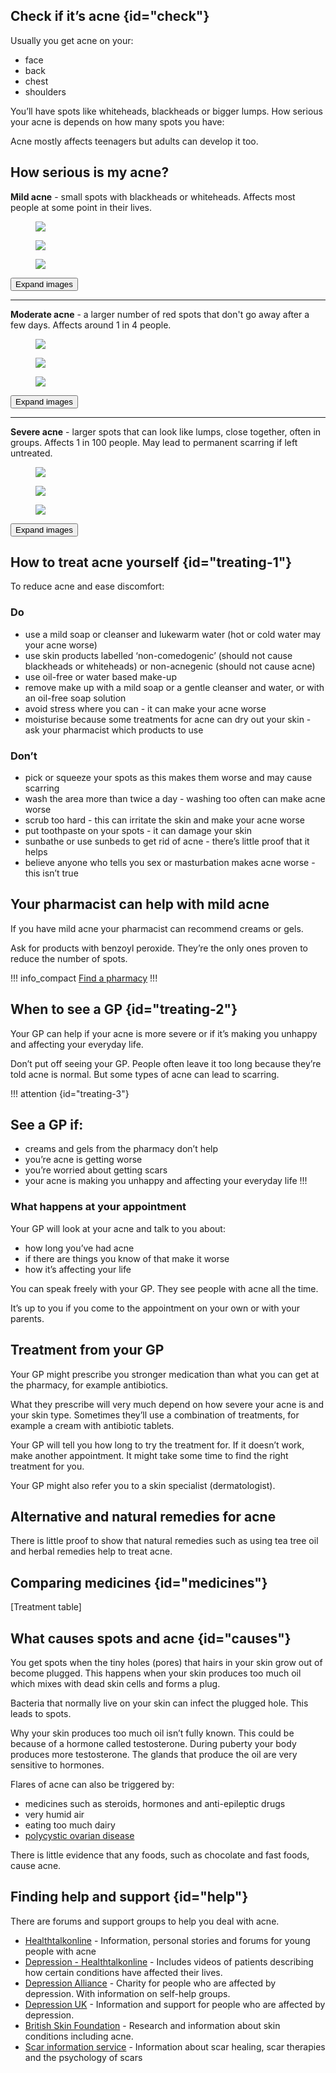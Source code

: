 ## Check if it’s acne {id="check"}

Usually you get acne on your:

- face
- back 
- chest 
- shoulders

You’ll have spots like whiteheads, blackheads or bigger lumps. How serious your acne is depends on how many spots you have: 

Acne mostly affects teenagers but adults can develop it too. 

## How serious is my acne?

**Mild acne** - small spots with blackheads or whiteheads. Affects most people at some point in their lives.

<article class="figure-list is-collapsed no-captions">
  <div class="figure-list__body figure-list--preview">
    <div class="figure-list--col two-thirds">
      <figure class="figure-list__figure">
        <img src="/images/acne/acne-mild-3_640.jpg" />
      </figure>
    </div>
    <div class="figure-list--col one-third">
      <figure class="figure-list__figure">
        <img src="/images/acne/acne-mild-2_640.jpg" />
      </figure>
      <figure class="figure-list__figure">
        <img src="/images/acne/acne-mild-1_640.jpg" />
      </figure>
    </div>
  </div>
  <button type="button" class="figure-list__btn">Expand images</button>
</article>

***

**Moderate acne** - a larger number of red spots that don't go away after a few days. Affects around 1 in 4 people. 

<article class="figure-list is-collapsed no-captions">
  <div class="figure-list__body figure-list--preview">
    <div class="figure-list--col two-thirds">
      <figure class="figure-list__figure">
        <img src="/images/acne/acne-moderate-3_640.jpg" />
      </figure>
    </div>
    <div class="figure-list--col one-third">
      <figure class="figure-list__figure">
        <img src="/images/acne/acne-moderate-2_640.jpg" />
      </figure>
      <figure class="figure-list__figure">
        <img src="/images/acne/acne-moderate-1_640.jpg" />
      </figure>
    </div>
  </div>
  <button type="button" class="figure-list__btn">Expand images</button>
</article>

***

**Severe acne** - larger spots that can look like lumps, close together, often in groups. Affects 1 in 100 people. May lead to permanent scarring if left untreated.

<article class="figure-list is-collapsed no-captions">
  <div class="figure-list__body figure-list--preview">
    <div class="figure-list--col two-thirds">
      <figure class="figure-list__figure">
        <img src="/images/acne/acne-severe-3_640.jpg" />
      </figure>
    </div>
    <div class="figure-list--col one-third">
      <figure class="figure-list__figure">
        <img src="/images/acne/acne-severe-2_640.jpg" />
      </figure>
      <figure class="figure-list__figure">
        <img src="/images/acne/acne-severe-1_640.jpg" />
      </figure>
    </div>
  </div>
  <button type="button" class="figure-list__btn">Expand images</button>
</article>

## How to treat acne yourself {id="treating-1"}

To reduce acne and ease discomfort:

<section class="panel panel--binary">
  <article class="panel__column">
    <div class="panel__content">
      <h3>Do</h3>
      <ul class="list--check">
        <li>use a mild soap or cleanser and lukewarm water (hot or cold water may your acne worse)
</li>
        <li>use skin products labelled ‘non-comedogenic’ (should not cause blackheads or whiteheads) or non-acnegenic (should not cause acne)</li>
        <li>use oil-free or water based make-up</li>
        <li>remove make up with a mild soap or a gentle cleanser and water, or with an oil-free soap solution
</li>
        <li>avoid stress where you can - it can make your acne worse </li>
        <li>moisturise because some treatments for acne can dry out your skin - ask your pharmacist which products to use</li>
      </ul>
    </div>
  </article>
  <article class="panel__column">
    <div class="panel__content">
      <h3>Don’t</h3>
      <ul class="list--cross">
        <li>pick or squeeze your spots as this makes them worse and may cause scarring</li>
        <li>wash the area more than twice a day - washing too often can make acne worse</li>
        <li>scrub too hard - this can irritate the skin and make your acne worse</li>
        <li>put toothpaste on your spots - it can damage your skin</li>
        <li>sunbathe or use sunbeds to get rid of acne - there’s little proof that it helps
</li>
        <li>believe anyone who tells you sex or masturbation makes acne worse - this isn’t true</li>
      </ul>
    </div>
  </article>
</section>

## Your pharmacist can help with mild acne

If you have mild acne your pharmacist can recommend creams or gels. 

Ask for products with benzoyl peroxide. They’re the only ones proven to reduce the number of spots. 

!!! info_compact
[Find a pharmacy](https://beta.nhs.uk/finders/find-help)
!!!

## When to see a GP {id="treating-2"}

Your GP can help if your acne is more severe or if it’s making you unhappy and affecting your everyday life.

Don’t put off seeing your GP. People often leave it too long because they’re told acne is normal. But some types of acne can lead to scarring.

!!! attention {id="treating-3"}
## See a GP if: 
- creams and gels from the pharmacy don’t help
- you’re acne is getting worse
- you’re worried about getting scars
- your acne is making you unhappy and affecting your everyday life
!!!

### What happens at your appointment

Your GP will look at your acne and talk to you about: 

- how long you’ve had acne
- if there are things you know of that make it worse
- how it’s affecting your life

You can speak freely with your GP. They see people with acne all the time. 

It’s up to you if you come to the appointment on your own or with your parents. 

## Treatment from your GP

Your GP might prescribe you stronger medication than what you can get at the pharmacy, for example antibiotics.

What they prescribe will very much depend on how severe your acne is and your skin type. Sometimes they’ll use a combination of treatments, for example a cream with antibiotic tablets. 

Your GP will tell you how long to try the treatment for. If it doesn’t work, make another appointment. It might take some time to find the right treatment for you. 

Your GP might also refer you to a skin specialist (dermatologist). 

## Alternative and natural remedies for acne

There is little proof to show that natural remedies such as using tea tree oil and herbal remedies help to treat acne.

## Comparing medicines {id="medicines"}

[Treatment table]

## What causes spots and acne {id="causes"}

You get spots when the tiny holes (pores) that hairs in your skin grow out of become plugged. This happens when your skin produces too much oil which mixes with dead skin cells and forms a plug. 

Bacteria that normally live on your skin can infect the plugged hole. This leads to spots. 

Why your skin produces too much oil isn’t fully known. This could be because of a hormone called testosterone. During puberty your body produces more testosterone. The glands that produce the oil are very sensitive to hormones. 

Flares of acne can also be triggered by:

- medicines such as steroids, hormones and anti-epileptic drugs
- very humid air
- eating too much dairy 
- [polycystic ovarian disease](http://www.nhs.uk/conditions/Polycystic-ovarian-syndrome/Pages/Introduction.aspx)

There is little evidence that any foods, such as chocolate and fast foods, cause acne.

## Finding help and support {id="help"}

There are forums and support groups to help you deal with acne.

- [Healthtalkonline](http://www.healthtalk.org/young-peoples-experiences/acne/topics) - Information, personal stories and forums for young people with acne 
- [Depression - Healthtalkonline](http://www.healthtalk.org/peoples-experiences/mental-health/depression/topics) - Includes videos of patients describing how certain conditions have affected their lives.
- [Depression Alliance](http://www.depressionalliance.org) - Charity for people who are affected by depression. With information on self-help groups.
- [Depression UK](http://www.depressionuk.org) - Information and support for people who are affected by depression.
- [British Skin Foundation](http://www.britishskinfoundation.org.uk/SkinInformation/AtoZofSkindisease/Acne.aspx) - Research and information about skin conditions including acne.
- [Scar information service](http://www.scarinfo.org) - Information about scar healing, scar therapies and the psychology of scars
